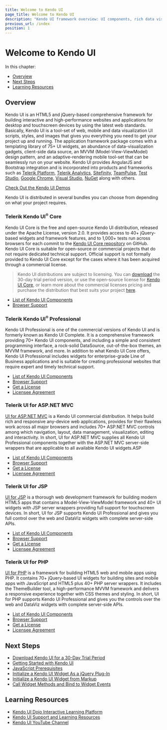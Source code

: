 ```yaml
---
title: Welcome to Kendo UI
page_title: Welcome to Kendo UI
description: "Kendo UI framework overview: UI components, rich data visualization framework, auto-adaptive mobile widgets and all tools for building rich web applications."
previous_url: /index
position: 1
---
```


# Welcome to Kendo UI

In this chapter:  

*	[Overview](#overview)
*	[Next Steps](#next-steps)
*	[Learning Resources](#learning-resources)

## Overview

Kendo UI is an HTML5 and jQuery-based comprehensive framework for building interactive and high-performance websites and applications for desktop and touchscreen devices by using the latest web standards. Basically, Kendo UI is a tool-set of web, mobile and data visualization UI scripts, styles, and images that gives you everything you need to get your project up and running. The application framework package comes with a templating library of 75+ UI widgets, an abundance of data-visualization gadgets, client-side data source, an MVVM (Model-View-ViewModel) design pattern, and an adaptive-rendering mobile tool-set that can be seamlessly run on your website. Kendo UI provides AngularJS and Bootstrap integration and is incorporated into products and frameworks such as [Telerik Platform](http://www.telerik.com/platform#overview), [Telerik Analytics](http://www.telerik.com/analytics), [Sitefinity](http://www.sitefinity.com/), [TeamPulse](http://www.telerik.com/teampulse), [Test Studio](http://www.telerik.com/teststudio), [Google Chrome](https://chrome.google.com/webstore/detail/telerik-kendo-ui-chrome-i/npcmgpnfknjmndbbakdhchgibaajnlpe), [Visual Studio](https://visualstudiogallery.msdn.microsoft.com/65b78c2c-951e-43a8-bae7-f9039f59fb9b), [NuGet](https://www.nuget.org/packages/KendoUIWeb/) along with others. 

[Check Out the Kendo UI Demos](http://demos.telerik.com/kendo-ui/) 

Kendo UI is distributed in several bundles you can choose from depending on what your project requires.

### Telerik Kendo UI<sup>®</sup> Core

Kendo UI Core is the free and open-source Kendo UI distribution, released under the Apache License, version 2.0. It provides access to 40+ jQuery-based widgets and framework features, and to 1,000+ tests run across browsers for each commit to the [Kendo UI Core repository](https://github.com/telerik/kendo-ui-core) on GitHub. Kendo UI Core is suitable for open-source or commercial projects that do not require dedicated technical support. Official support is not formally provided to Kendo UI Core except for the cases where it has been acquired through a commercial license. 

> Kendo UI distributions are subject to licensing. You can [download](http://www.telerik.com/download/kendo-ui) the 30-day trial period version, or use the open-source license for [Kendo UI Core](https://github.com/telerik/kendo-ui-core), or learn more about the commercial licenses pricing and purchase the distribution that best suits your project [here](http://www.telerik.com/purchase/kendo-ui).   

* [List of Kendo UI Components](/intro/list-of-widgets)
* [Browser Support](/intro/browser-support)

### Telerik Kendo UI<sup>®</sup> Professional 

Kendo UI Professional is one of the commercial versions of Kendo UI and is formerly known as Kendo UI Complete. It is a comprehensive framework providing 70+ Kendo UI components, and including a simple and consistent programming interface, a rock-solid DataSource, out-of-the-box themes, an MVVM framework, and more. In addition to what Kendo UI Core offers, Kendo UI Professional includes widgets for enterprise-grade Line of Business applications and is suitable for creating professional websites that require expert and timely technical support. 

* [List of Kendo UI Components](/intro/list-of-widgets)
* [Browser Support](/intro/browser-support)
* [Get a License](http://www.telerik.com/purchase/kendo-ui)
* [Licensee Agreement](http://www.telerik.com/purchase/license-agreement/kendo-ui-professional)  

### Telerik UI for ASP.NET MVC

[UI for ASP.NET MVC](http://docs.telerik.com/kendo-ui/aspnet-mvc/introduction) is a Kendo UI commercial distribution. It helps build rich and responsive any-device web applications, provides for their flawless work across all major browsers and includes 70+ ASP.NET MVC controls among which navigation, layout, data management, visualization, editing and interactivity. In short, UI for ASP.NET MVC supplies all Kendo UI Professional components together with the ASP.NET MVC server-side wrappers that are applicable to all available Kendo UI widgets.ASP 

* [List of Kendo UI Components](/intro/list-of-widgets)
* [Browser Support](/intro/browser-support)
* [Get a License](http://www.telerik.com/purchase/aspnet-mvc)
* [Licensee Agreement](http://www.telerik.com/purchase/license-agreement/aspnet-mvc)       

### Telerik UI for JSP

[UI for JSP](http://docs.telerik.com/kendo-ui/jsp/introduction) is a thorough web development framework for building modern HTML5 apps that contains a Model-View-ViewModel framework and 40+ UI widgets with JSP server wrappers providing full support for touchscreen devices. In short, UI for JSP supports Kendo UI Professional and gives you full control over the web and DataViz widgets with complete server-side APIs.   

* [List of Kendo UI Components](/intro/list-of-widgets)
* [Browser Support](/intro/browser-support)
* [Get a License](http://www.telerik.com/purchase/jsp-ui)
* [Licensee Agreement](http://www.telerik.com/purchase/license-agreement/jsp-ui)

### Telerik UI for PHP

[UI for PHP](http://docs.telerik.com/kendo-ui/php/introduction) is a framework for building HTML5 web and mobile apps using PHP. It contains 70+ jQuery-based UI widgets for building sites and mobile apps with JavaScript and HTML5 plus 40+ PHP server wrappers. It includes the ThemeBuilder tool, a high-performance MVVM framework and delivers a responsive experience together with CSS themes and styling. In short, UI for PHP supports Kendo UI Professional and gives you the controls over the web and DataViz widgets with complete server-side APIs.

* [List of Kendo UI Components](/intro/list-of-widgets)
* [Browser Support](/intro/browser-support)
* [Get a License](http://www.telerik.com/purchase/php-ui)
* [Licensee Agreement](http://www.telerik.com/purchase/license-agreement/php-ui)

## Next Steps

* [Download Kendo UI for a 30-Day Trial Period](https://www.telerik.com/download-trial-file?pid=KENDOUICOMPLETE&lict=1)
* [Getting Started with Kendo UI](/intro/getting-started)
* [JavaScript Prerequisites](/intro/prerequisites)
* [Initialize a Kendo UI Widget As a jQuery Plug-In](/intro/jquery-initialization)
* [Initialize a Kendo UI Widget from Markup](/intro/markup)
* [Call Widget Methods and Bind to Widget Events](/intro/events-and-methods)

## Learning Resources

* [Kendo UI Dojo Interactive Learning Platform](http://dojo.telerik.com/)
* [Kendo UI Support and Learning Resources](http://www.telerik.com/support/kendo-ui)
* [Kendo UI YouTube Channel](https://www.youtube.com/user/kendouiTV)
